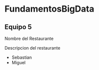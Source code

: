 # FundamentosBigData
<h2>Equipo 5</h2>
<p>Nombre del Restaurante</p>
<p>Descripcion del restaurante</p>
<ul>
    <li>Sebastian</li>
    <li>Miguel</li>
</ul>
